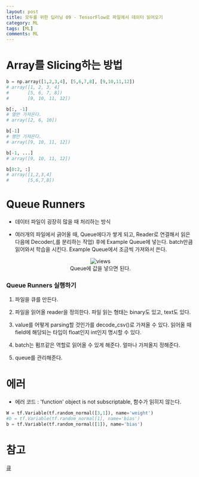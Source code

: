 ```yaml
---
layout: post
title: 모두를 위한 딥러닝 09 - TensorFlow로 파일에서 데이터 읽어오기
category: ML
tags: [ML]
comments: ML
---
```


# Array를 Slicing하는 방법

```python
b = np.array([1,2,3,4], [5,6,7,8], [9,10,11,12])
# array([1, 2, 3, 4]
#       [5, 6, 7, 8])
#       [9, 10, 11, 12])

b[:, -1]
# 열만 가져온다.
# array([2, 6, 10])

b[-1]
# 행만 가져온다.
# array([9, 10, 11, 12])

b[-1, ...]
# array([9, 10, 11, 12])

b[0:2, :]
# array([1,2,3,4]
#       [5,6,7,8])
```

# Queue Runners

- 데이터 파일이 굉장히 많을 때 처리하는 방식

- 여러개의 파일에서 긁어올 때, Queue에다가 쌓게 되고, Reader로 연결해서 읽은 다음에 Decoder(,를 분리하는 작업) 후에 Example Queue에 넣는다. batch만큼 읽어와서 학습을 시킨다. Example Queue에서 조금씩 가져와서 쓴다.

<center>
<figure>
<img src="https://imgur.com/1ZNUUWN.png" alt="views">
<figcaption> Queue에 값을 넣으면 된다.</figcaption>
</figure>
</center>

### Queue Runners 실행하기

1. 파일을 큐를 만든다.

2. 파일을 읽어올 reader을 정의한다. 파일 읽는 형태는 binary도 있고, text도 있다.

3. value를 어떻게 parsing할 것인가를 decode_csv()로 가져올 수 있다. 읽어올 때 field에 해당되는 타입이 float인지 int인지 명시할 수 있다. 

4. batch는 펌프같은 역할로 읽어올 수 있게 해준다. 얼마나 가져올지 정해준다.

5. queue를 관리해준다.

# 에러
- 에러 코드 : 'function' object is not subscriptable, 함수가 읽히지 않는다.

```python
W = tf.Variable(tf.random_normal([3,1]), name='weight')
#b = tf.Variable(tf.random_normal[1], name='bias')
b = tf.Variable(tf.random_normal([1]), name='bias')
```

# 참고
[큐](https://tensorflowkorea.gitbooks.io/tensorflow-kr/content/g3doc/how_tos/threading_and_queues/)